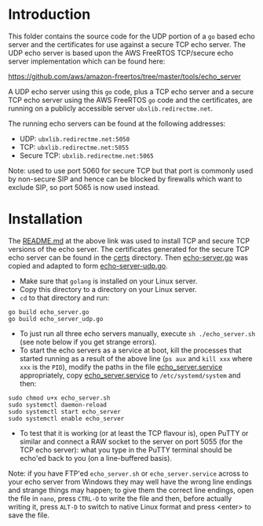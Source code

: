 # Introduction
This folder contains the source code for the UDP portion of a `go` based echo server and the certificates for use against a secure TCP echo server.  The UDP echo server is based upon the AWS FreeRTOS TCP/secure echo server implementation which can be found here:

https://github.com/aws/amazon-freertos/tree/master/tools/echo_server

A UDP echo server using this `go` code, plus a TCP echo server and a secure TCP echo server using the AWS FreeRTOS `go` code and the certificates, are running on a publicly accessible server `ubxlib.redirectme.net`.

The running echo servers can be found at the following addresses:

- UDP:        `ubxlib.redirectme.net:5050`
- TCP:        `ubxlib.redirectme.net:5055`
- Secure TCP: `ubxlib.redirectme.net:5065`

Note: used to use port 5060 for secure TCP but that port is commonly used by non-secure SIP and hence can be blocked by firewalls which want to exclude SIP, so port 5065 is now used instead.

# Installation
The [README.md](https://github.com/aws/amazon-freertos/tree/main/tools/echo_server#readme) at the above link was used to install TCP and secure TCP versions of the echo server.  The certificates generated for the secure TCP echo server can be found in the [certs](certs) directory.  Then [echo-server.go](echo-server.go) was copied and adapted to form [echo-server-udp.go](echo-server-udp.go).

- Make sure that `golang` is installed on your Linux server.
- Copy this directory to a directory on your Linux server.
- `cd` to that directory and run:
```
go build echo_server.go
go build echo_server_udp.go
```
- To just run all three echo servers manually, execute `sh ./echo_server.sh` (see note below if you get strange errors).
- To start the echo servers as a service at boot, kill the processes that started running as a result of the above line (`ps aux` and `kill xxx` where `xxx` is the `PID`), modify the paths in the file [echo_server.service](echo_server.service) appropriately, copy [echo_server.service](echo_server.service) to `/etc/systemd/system` and then:
```
sudo chmod u+x echo_server.sh
sudo systemctl daemon-reload
sudo systemctl start echo_server
sudo systemctl enable echo_server
```
- To test that it is working (or at least the TCP flavour is), open PuTTY or similar and connect a RAW socket to the server on port 5055 (for the TCP echo server): what you type in the PuTTY terminal should be echo'ed back to you (on a line-buffered basis).

Note: if you have FTP'ed `echo_server.sh` or `echo_server.service` across to your echo server from Windows they may well have the wrong line endings and strange things may happen; to give them the correct line endings, open the file in `nano`, press `CTRL-O` to write the file and then, before actually writing it, press `ALT-D` to switch to native Linux format and press \<enter\> to save the file.